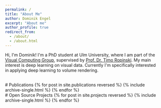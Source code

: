 ```yaml
---
permalink: /
title: "About Me"
author: Dominik Engel
excerpt: "About me"
author_profile: true
redirect_from:
  - /about/
  - /about.html
---
```


Hi, I'm Dominik! I'm a PhD student at Ulm University, where I am part of the [Visual Computing Group](https://viscom.uni-ulm.de), supervised by [Prof. Dr. Timo Ropinski](https://viscom.uni-ulm.de/members/timo-ropinski/).
My main interest is deep learning on visual data. Currently I'm specifically interested in applying deep learning to volume rendering.

<br />
# Publications
{% for post in site.publications reversed %}
  {% include archive-single.html %}
{% endfor %}

<br />
# Open Source Projects
{% for post in site.projects reversed %}
  {% include archive-single.html %}
{% endfor %}
